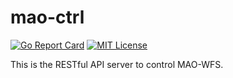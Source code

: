 # mao-ctrl

[![Go Report Card](https://goreportcard.com/badge/mao-wfs/mao-ctrl)](https://goreportcard.com/report/mao-wfs/mao-ctrl)
[![MIT License](http://img.shields.io/badge/license-MIT-blue.svg?style=flat)](LICENSE)

This is the RESTful API server to control MAO-WFS.
